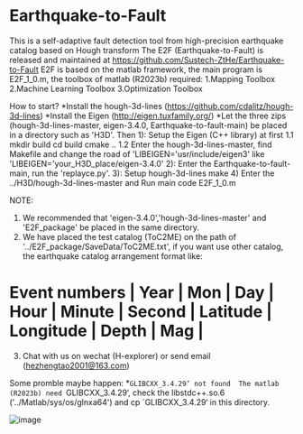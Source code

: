 # Earthquake-to-Fault
This is a self-adaptive fault detection tool from high-precision earthquake catalog based on Hough transform
The E2F (Earthquake-to-Fault) is released and maintained at https://github.com/Sustech-ZtHe/Earthquake-to-Fault
E2F is based on the matlab framework, the main program is E2F_1_0.m, the toolbox of matlab (R2023b) required:
1.Mapping Toolbox
2.Machine Learning Toolbox 
3.Optimization Toolbox

How to start? 
*Install the hough-3d-lines (https://github.com/cdalitz/hough-3d-lines)
*Install the Eigen (http://eigen.tuxfamily.org/) 
*Let the three zips (hough-3d-lines-master, eigen-3.4.0, Earthquake-to-fault-main) be placed in a directory such as 'H3D'.
Then
1): Setup the Eigen (C++ library) at first
  1.1 mkdir build
      cd build
      cmake ..
  1.2 Enter the hough-3d-lines-master, find Makefile and change the road of 'LIBEIGEN='usr/include/eigen3' like 'LIBEIGEN='your_H3D_place/eigen-3.4.0'
2): Enter the Earthquake-to-fault-main, run the 'replayce.py'. 
3): Setup hough-3d-lines 
  make
4) Enter the ../H3D/hough-3d-lines-master and Run main code E2F_1_0.m 

NOTE: 
1. We recommended that 'eigen-3.4.0','hough-3d-lines-master' and 'E2F_package' be placed in the same directory.
2. We have placed the test catalog (ToC2ME) on the path of '../E2F_package/SaveData/ToC2ME.txt', if you want use other catalog, the earthquake catalog arrangement format like: 
# Event numbers | Year | Mon | Day | Hour | Minute | Second |  Latitude | Longitude |  Depth | Mag |
3. Chat with us on wechat (H-explorer) or send email (hezhengtao2001@163.com)

Some promble maybe happen:
*`GLIBCXX_3.4.29‘ not found 
  The matlab (R2023b) need `GLIBCXX_3.4.29‘, check the libstdc++.so.6 ('../Matlab/sys/os/glnxa64') and cp `GLIBCXX_3.4.29‘ in this directory.

![image](https://github.com/user-attachments/assets/28cee59a-2ecd-4ad7-8986-cfe2d76a7d4c)
